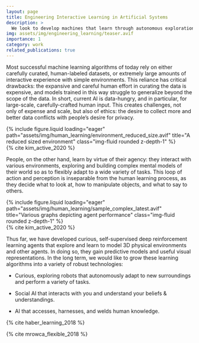 ```yaml
---
layout: page
title: Engineering Interactive Learning in Artificial Systems
description: >
  We look to develop machines that learn through autonomous exploration of and interaction with their environments -- as humans learn. To do this, we use deep reinforcement learning and employ and develop techniques in curiosity, active learning, and self-supervised learning. In doing so, we hope to create artificial systems that can learn more autonomously, flexibly, and robustly, with less demand on data.
img: assets/img/engineering_learning/teaser.avif
importance: 1
category: work
related_publications: true
---
```


Most successful machine learning algorithms of today rely on either carefully curated, human-labeled datasets, or extremely large amounts of interactive experience with simple environments. This reliance has critical drawbacks: the expansive and careful human effort in curating the data is expensive, and models trained in this way struggle to generalize beyond the scope of the data. In short, current AI is data-hungry, and in particular, for large-scale, carefully-crafted human input. This creates challenges, not only of expense and scale, but also of ethics: the desire to collect more and better data conflicts with people’s desire for privacy.

<div class="row">
    <div class="col-sm mt-3 mt-md-0">
        {% include figure.liquid loading="eager" path="assets/img/human_learning/environment_reduced_size.avif" title="A reduced sized environment" class="img-fluid rounded z-depth-1" %}
    </div>
</div>
<div class="caption">
    {% cite kim_active_2020 %}
</div>

People, on the other hand, learn by virtue of their agency: they interact with various environments, exploring and building complex mental models of their world so as to flexibly adapt to a wide variety of tasks. This loop of action and perception is inseparable from the human learning process, as they decide what to look at, how to manipulate objects, and what to say to others.

<div class="row">
    <div class="col-sm mt-3 mt-md-0">
        {% include figure.liquid loading="eager" path="assets/img/human_learning/sample_complex_latest.avif" title="Various graphs depicting agent performance" class="img-fluid rounded z-depth-1" %}
    </div>
</div>
<div class="caption">
    {% cite kim_active_2020 %}
</div>

Thus far, we have developed curious, self-supervised deep reinforcement learning agents that explore and learn to model 3D physical environments and other agents. In doing so, they gain predictive models and useful visual representations. In the long term, we would like to grow these learning algorithms into a variety of robust technologies:

- Curious, exploring robots that autonomously adapt to new surroundings and perform a variety of tasks.

- Social AI that interacts with you and understand your beliefs & understandings.

- AI that accesses, harnesses, and welds human knowledge.

{% cite haber_learning_2018 %}

{% cite mrowca_flexible_2018 %}
